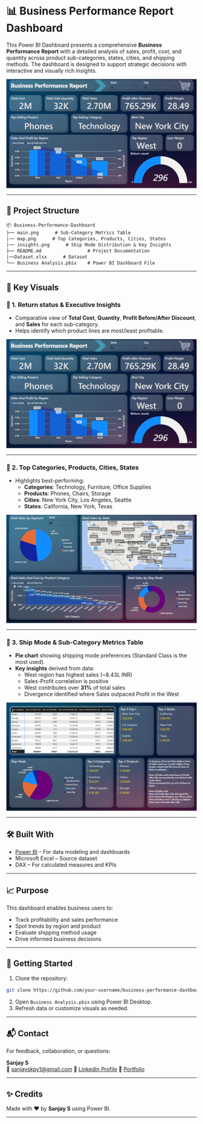 
# 📊 Business Performance Report Dashboard

This Power BI Dashboard presents a comprehensive **Business Performance Report** with a detailed analysis of sales, profit, cost, and quantity across product sub-categories, states, cities, and shipping methods. The dashboard is designed to support strategic decisions with interactive and visually rich insights.

![Dashboard Overview](./main.png)

---

## 📁 Project Structure

```
📦 Business-Performance-Dashboard
├── main.png      # Sub-Category Metrics Table
│── map.png      # Top Categories, Products, Cities, States
|── insights.png      # Ship Mode Distribution & Key Insights
├── README.md                 # Project Documentation
|──Dataset.xlsx      # Dataset
└── Business Analysis.pbix    # Power BI Dashboard File
```

---

## 📌 Key Visuals

### 🔹 1. Return status & Executive Insights
- Comparative view of **Total Cost**, **Quantity**, **Profit Before/After Discount**, and **Sales** for each sub-category.
- Helps identify which product lines are most/least profitable.

![Sub-Category Table](./main.png)

---

### 🔹 2. Top Categories, Products, Cities, States
- Highlights best-performing:
  - **Categories**: Technology, Furniture, Office Supplies
  - **Products**: Phones, Chairs, Storage
  - **Cities**: New York City, Los Angeles, Seattle
  - **States**: California, New York, Texas

![Top Metrics](./map.png)

---

### 🔹 3. Ship Mode & Sub-Category Metrics Table
- **Pie chart** showing shipping mode preferences (Standard Class is the most used).
- **Key insights** derived from data:
  - West region has highest sales (~8.43L INR)
  - Sales-Profit correlation is positive
  - West contributes over **31%** of total sales
  - Divergence identified where Sales outpaced Profit in the West

![Ship Mode & Insights](./insights.png)

---

## 🛠️ Built With
- [Power BI](https://powerbi.microsoft.com/) – For data modeling and dashboards
- Microsoft Excel – Source dataset
- DAX – For calculated measures and KPIs

---

## 📈 Purpose
This dashboard enables business users to:
- Track profitability and sales performance
- Spot trends by region and product
- Evaluate shipping method usage
- Drive informed business decisions

---

## 🚀 Getting Started

1. Clone the repository:
```bash
git clone https://github.com/your-username/business-performance-dashboard.git
```
2. Open `Business Analysis.pbix` using Power BI Desktop.
3. Refresh data or customize visuals as needed.

---

## 📬 Contact
For feedback, collaboration, or questions:

**Sanjay S**  
📧 sanjayskpy1@gmail.com
👤 [LinkedIn Profile](https://www.linkedin.com/in/sanjay-s953925)
👤 [Portfolio](https://sk-sanju.github.io/Sanjay/)

---

## ✨ Credits
Made with ❤️ by **Sanjay S** using Power BI.

---
